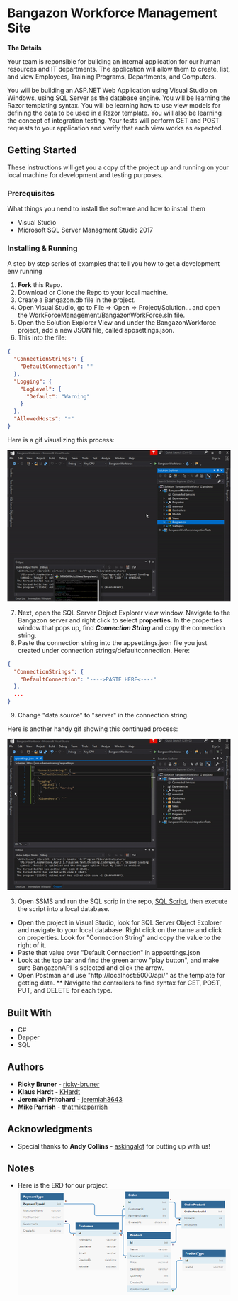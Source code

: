 # Bangazon Workforce Management Site

**The Details**

Your team is reponsible for building an internal application for our human resources and IT departments. The application will allow them to create, list, and view Employees, Training Programs, Departments, and Computers.

You will be building an ASP.NET Web Application using Visual Studio on Windows, using SQL Server as the database engine. You will be learning the Razor templating syntax. You will be learning how to use view models for defining the data to be used in a Razor template. You will also be learning the concept of integration testing. Your tests will perform GET and POST requests to your application and verify that each view works as expected.

## Getting Started

These instructions will get you a copy of the project up and running on your local machine for development and testing purposes.

### Prerequisites

What things you need to install the software and how to install them

* Visual Studio
* Microsoft SQL Server Managment Studio 2017


### Installing & Running

A step by step series of examples that tell you how to get a development env running

1. **Fork** this Repo.
2. Download or Clone the Repo to your local machine.
3. Create a Bangazon.db file in the project.
4. Open Visual Studio, go to File => Open => Project/Solution... and open the WorkForceManagement/BangazonWorkForce.sln file.
5. Open the Solution Explorer View and under the BangazonWorkforce project, add a new JSON file, called appsettings.json.
6. This into the file:
```json
{
  "ConnectionStrings": {
    "DefaultConnection": ""
  },
  "Logging": {
    "LogLevel": {
      "Default": "Warning"
    }
  },
  "AllowedHosts": "*"
}
```
 Here is a gif visualizing this process:

![Appsettings Demo](https://github.com/NSS-Therapeutic-Raccoons/WorkforceManagement/blob/rb-readmebuild/readmegifs/appsettingsjson.gif?raw=true)

7. Next, open the SQL Server Object Explorer view window. Navigate to the Bangazon server and right click to select **properties**. In the properties window that pops up, find ***Connection String*** and copy the connection string.
8. Paste the connection string into the appsettings.json file you just created under connection strings/defaultconnection. Here:
```json
{
  "ConnectionStrings": {
    "DefaultConnection": "---->PASTE HERE<----"
  },
  ...
}
```
9. Change "data source" to "server" in the connection string.

Here is another handy gif showing this continued process:

![Connection String Demo](https://github.com/NSS-Therapeutic-Raccoons/WorkforceManagement/blob/rb-readmebuild/readmegifs/connectionstring.gif?raw=true)

3. Open SSMS and run the SQL scrip in the repo, [SQL Script](https://github.com/NSS-Therapeutic-Raccoons/BangazonAPI/blob/master/SQL/Bangazon.sql), then execute the script into a local database.
* Open the project in Visual Studio, look for SQL Server Object Explorer and navigate to your local database. Right click on the name and click on properties. Look for "Connection String" and copy the value to the right of it.
* Paste that value over "Default Connection" in appsettings.json
* Look at the top bar and find the green arrow "play button", and make sure BangazonAPI is selected and click the arrow.
* Open Postman and use "http://localhost:5000/api/" as the template for getting data.
** Navigate the controllers to find syntax for GET, POST, PUT, and DELETE for each type.

## Built With

* C#
* Dapper
* SQL

## Authors

* **Ricky Bruner** - [ricky-bruner](https://github.com/ricky-bruner)
* **Klaus Hardt** - [KHardt](https://github.com/KHardt)
* **Jeremiah Pritchard** - [jeremiah3643](https://github.com/jeremiah3643)
* **Mike Parrish** - [thatmikeparrish](https://github.com/thatmikeparrish)

## Acknowledgments

* Special thanks to **Andy Collins** - [askingalot](https://github.com/askingalot) for putting up with us!

## Notes

* Here is the ERD for our project.
![Bangazon ERD](https://github.com/NSS-Therapeutic-Raccoons/BangazonAPI/blob/master/BangazonAPI-ERD.png?raw=true)